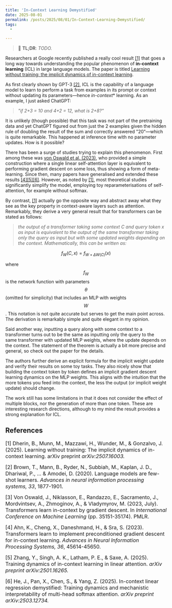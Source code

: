 ```yaml
---
title: 'In-Context Learning Demystified'
date: 2025-08-01
permalink: /posts/2025/08/01/In-Context-Learning-Demystified/
tags:
  - 

---
```


>  📖 **TL;DR**: *TODO.*


Researchers at Google recently published a really cool result [[1]](#1) 
that goes a long way towards understanding the popular phenomenon of **in-context 
learning** (ICL) in large language models. The paper is titled [Learning without 
training: the implicit dynamics of in-context learning](https://arxiv.org/abs/2507.16003). 

As first clearly shown by GPT-3 [[2]](#2), ICL is the capability of a language 
model to learn to perform a task from examples in its prompt or context without 
updating its parameters—hence *in-context** learning. As an example, I just 
asked ChatGPT:

> *"if 2+3 = 10 and 4+2 = 12, what is 2+8?"*

It is unlikely (though possible) that this task was not part of the pretraining 
data and yet ChatGPT figured out from just the 2 examples given the hidden rule 
of doubling the result of the sum and correctly answered "20"—which is quite 
remarkable. This happened at inference time with no parameter updates. How is 
it possible?

There has been a surge of studies trying to explain this phenomenon. First 
among these was [von Oswald et al. (2023)](https://proceedings.mlr.press/v202/von-oswald23a.html), who provided a simple construction where a single linear self-attention 
layer is equivalent to performing gradient descent on some loss, thus showing a 
form of meta-learning. Since then, many papers have generalised and extended 
these results [[4]](#4)[[5]](#5)[[6]](#6). However, as noted by [[1]](#1), most 
theoretical studies significantly simplify the model, employing toy 
reparameterisations of self-attention, for example without softmax.

By contrast, [[1]](#1) actually go the opposite way and abstract away what they 
see as the key property in context-aware layers such as attention. Remarkably, 
they derive a very general result that for transformers can be stated as 
follows:

> *the output of a transformer taking some context $C$ and query token $x$ as 
input is equivalent to the output of the same transformer taking only the query as input but with some updated weights depending on the context. Mathematically, this can be 
written as:*

$$
f_W(C, x) = f_{W + \Delta W(C)}(x)
$$

where $$f_W$$ is the network function with parameters $$\theta$$ (omitted for 
simplicity) that includes an MLP with weights $$W$$. This notation is not quite 
accurate but serves to get the main point across. The derivation is remarkably 
simple and quite elegant in my opinion.

Said another way, inputting a query along with some context to a transformer 
turns out to be the same as inputting only the query to the same transformer 
with updated MLP weights, where the update depends on the context. The statement 
of the theorem is actually a bit more precise and general, so check out the 
paper for the details.

The authors further derive an explicit formula for the implicit weight update 
and verify their results on some toy tasks. They also nicely show that building 
the context token by token defines an implicit gradient descent learning 
dynamics on the MLP weights. This aligns with the intuition that the more tokens 
you feed into the context, the less the output (or implicit weight update) 
should change.

The work still has some limitations in that it does not consider the effect of 
multiple blocks, nor the generation of more than one token. These are 
interesting research directions, although to my mind the result provides a 
strong explanation for ICL.


## References

<p> <font size="3"> <a id="1">[1]</a> 
Dherin, B., Munn, M., Mazzawi, H., Wunder, M., & Gonzalvo, J. (2025). Learning without training: The implicit dynamics of in-context learning. arXiv preprint <i>arXiv:2507.16003.</i> </font> </p>

<p> <font size="3"> <a id="2">[2]</a> 
Brown, T., Mann, B., Ryder, N., Subbiah, M., Kaplan, J. D., Dhariwal, P., ... & Amodei, D. (2020). Language models are few-shot learners. <i>Advances in neural information processing systems, 33</i>, 1877-1901.</font> </p>

<p> <font size="3"> <a id="3">[3]</a> 
Von Oswald, J., Niklasson, E., Randazzo, E., Sacramento, J., Mordvintsev, A., Zhmoginov, A., & Vladymyrov, M. (2023, July). Transformers learn in-context by gradient descent. In <i>International Conference on Machine Learning</i> (pp. 35151-35174). PMLR.</font> </p>

<p> <font size="3"> <a id="4">[4]</a> 
Ahn, K., Cheng, X., Daneshmand, H., & Sra, S. (2023). Transformers learn to implement preconditioned gradient descent for in-context learning. <i>Advances in Neural Information Processing Systems, 36</i>, 45614-45650.</font> </p>

<p> <font size="3"> <a id="5">[5]</a> 
Zhang, Y., Singh, A. K., Latham, P. E., & Saxe, A. (2025). Training dynamics of in-context learning in linear attention. <i>arXiv preprint arXiv:2501.16265.</i> </font> </p>

<p> <font size="3"> <a id="6">[6]</a> 
He, J., Pan, X., Chen, S., & Yang, Z. (2025). In-context linear regression demystified: Training dynamics and mechanistic interpretability of multi-head softmax attention. <i>arXiv preprint arXiv:2503.12734.</i> </font> </p>
